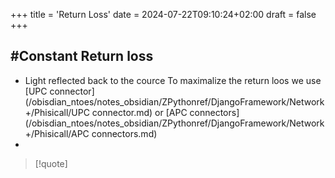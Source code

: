 +++
title = 'Return Loss'
date = 2024-07-22T09:10:24+02:00
draft = false
+++

## #Constant Return loss
- Light reflected back to the cource 
	To maximalize the return loos we use [UPC connector](/obisdian_ntoes/notes_obsidian/ZPythonref/DjangoFramework/Network+/Phisicall/UPC connector.md) or [APC connectors](/obisdian_ntoes/notes_obsidian/ZPythonref/DjangoFramework/Network+/Phisicall/APC connectors.md)
- 

>[!quote]